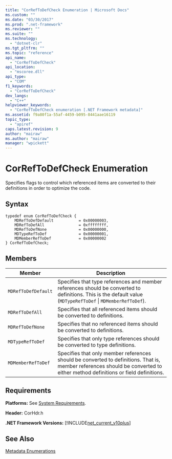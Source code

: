 ```yaml
---
title: "CorRefToDefCheck Enumeration | Microsoft Docs"
ms.custom: ""
ms.date: "03/30/2017"
ms.prod: ".net-framework"
ms.reviewer: ""
ms.suite: ""
ms.technology: 
  - "dotnet-clr"
ms.tgt_pltfrm: ""
ms.topic: "reference"
api_name: 
  - "CorRefToDefCheck"
api_location: 
  - "mscoree.dll"
api_type: 
  - "COM"
f1_keywords: 
  - "CorRefToDefCheck"
dev_langs: 
  - "C++"
helpviewer_keywords: 
  - "CorRefToDefCheck enumeration [.NET Framework metadata]"
ms.assetid: f9a80f1a-55af-4459-b095-8441aae16119
topic_type: 
  - "apiref"
caps.latest.revision: 9
author: "mairaw"
ms.author: "mairaw"
manager: "wpickett"
---
```

# CorRefToDefCheck Enumeration
Specifies flags to control which referenced items are converted to their definitions in order to optimize the code.  
  
## Syntax  
  
```  
typedef enum CorRefToDefCheck {  
    MDRefToDefDefault           = 0x00000003,  
    MDRefToDefAll               = 0xffffffff,  
    MDRefToDefNone              = 0x00000000,  
    MDTypeRefToDef              = 0x00000001,  
    MDMemberRefToDef            = 0x00000002  
} CorRefToDefCheck;  
```  
  
## Members  
  
|Member|Description|  
|------------|-----------------|  
|`MDRefToDefDefault`|Specifies that type references and member references should be converted to definitions. This is the default value (`MDTypeRefToDef` &#124; `MDMemberRefToDef`).|  
|`MDRefToDefAll`|Specifies that all referenced items should be converted to definitions.|  
|`MDRefToDefNone`|Specifies that no referenced items should be converted to definitions.|  
|`MDTypeRefToDef`|Specifies that only type references should be converted to type definitions.|  
|`MDMemberRefToDef`|Specifies that only member references should be converted to definitions. That is, member references should be converted to either method definitions or field definitions.|  
  
## Requirements  
 **Platforms:** See [System Requirements](../../../../docs/framework/get-started/system-requirements.md).  
  
 **Header:** CorHdr.h  
  
 **.NET Framework Versions:** [!INCLUDE[net_current_v10plus](../../../../includes/net-current-v10plus-md.md)]  
  
## See Also  
 [Metadata Enumerations](../../../../docs/framework/unmanaged-api/metadata/metadata-enumerations.md)